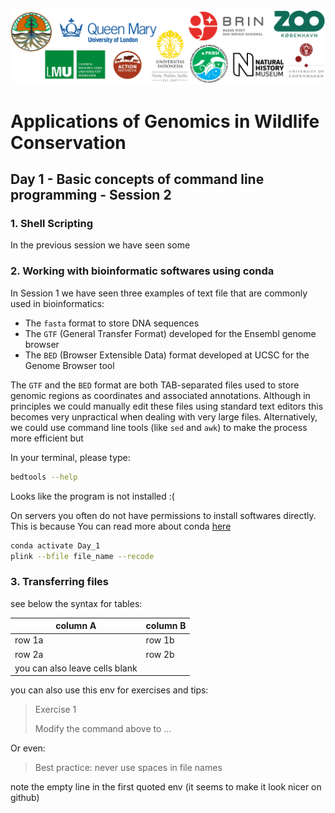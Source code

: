 ![Workshop-logo](../IM/LOGO_new.png)
# Applications of Genomics in Wildlife Conservation
## Day 1 - Basic concepts of command line programming - Session 2

### 1. Shell Scripting
In the previous session we have seen some


### 2. Working with bioinformatic softwares using conda
In Session 1 we have seen three examples of text file that are commonly used in bioinformatics:

- The `fasta` format to store DNA sequences
- The `GTF` (General Transfer Format) developed for the Ensembl genome browser
- The `BED` (Browser Extensible Data) format developed at UCSC for the Genome Browser tool

The `GTF` and the `BED` format are both TAB-separated files used to store genomic regions as coordinates and associated annotations. 
Although in principles we could manually edit these files using standard text editors this becomes very unpractical when dealing with very large files.
Alternatively, we could use command line tools (like `sed` and `awk`) to make the process more efficient but   

In your terminal, please type: 
```sh
bedtools --help
```

Looks like the program is not installed :( 

On servers you often do not have permissions to install softwares directly. This is because 
You can read more about conda [here](https://docs.conda.io/en/latest/)



```sh
conda activate Day_1
plink --bfile file_name --recode
```

### 3. Transferring files
see below the syntax for tables:

| column A | column B |
| ------ | ------ |
| row 1a | row 1b |
| row 2a | row 2b |
| you can also leave cells blank | |

you can also use this env for exercises and tips:
> Exercise 1 
> 
> Modify the command above to ...

Or even:
> Best practice: never use spaces in file names

note the empty line in the first quoted env (it seems to make it look nicer on github) 
